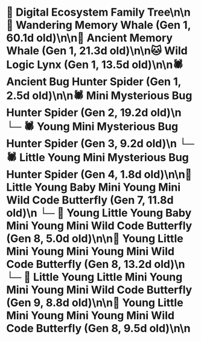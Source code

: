 # 🌳 Digital Ecosystem Family Tree\n\n🐋 Wandering Memory Whale (Gen 1, 60.1d old)\n\n🐋 Ancient Memory Whale (Gen 1, 21.3d old)\n\n🐱 Wild Logic Lynx (Gen 1, 13.5d old)\n\n🕷️ Ancient Bug Hunter Spider (Gen 1, 2.5d old)\n\n🕷️ Mini Mysterious Bug Hunter Spider (Gen 2, 19.2d old)\n  └─ 🕷️ Young Mini Mysterious Bug Hunter Spider (Gen 3, 9.2d old)\n    └─ 🕷️ Little Young Mini Mysterious Bug Hunter Spider (Gen 4, 1.8d old)\n\n🦋 Little Young Baby Mini Young Mini Wild Code Butterfly (Gen 7, 11.8d old)\n  └─ 🦋 Young Little Young Baby Mini Young Mini Wild Code Butterfly (Gen 8, 5.0d old)\n\n🦋 Young Little Mini Young Mini Young Mini Wild Code Butterfly (Gen 8, 13.2d old)\n  └─ 🦋 Little Young Little Mini Young Mini Young Mini Wild Code Butterfly (Gen 9, 8.8d old)\n\n🦋 Young Little Mini Young Mini Young Mini Wild Code Butterfly (Gen 8, 9.5d old)\n\n